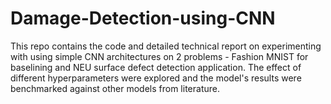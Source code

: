 # Damage-Detection-using-CNN

This repo contains the code and detailed technical report on experimenting with using simple CNN architectures on 2 problems - Fashion MNIST for baselining and NEU surface defect detection application. The effect of different hyperparameters were explored and the model's results were benchmarked against other models from literature.
